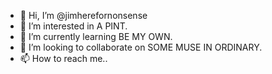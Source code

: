 - 👋 Hi, I’m @jimherefornonsense
- 👀 I’m interested in A PINT.
- 🌱 I’m currently learning BE MY OWN.
- 💞️ I’m looking to collaborate on SOME MUSE IN ORDINARY.
- 📫 How to reach me..

<!---
jimherefornonsense/jimherefornonsense is a ✨ special ✨ repository because its `README.md` (this file) appears on your GitHub profile.
You can click the Preview link to take a look at your changes.
--->
